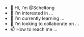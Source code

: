 - 👋 Hi, I’m @Scheltong
- 👀 I’m interested in ...
- 🌱 I’m currently learning ...
- 💞️ I’m looking to collaborate on ...
- 📫 How to reach me ...

<!---
Scheltong/Scheltong is a ✨ special ✨ repository because its `README.md` (this file) appears on your GitHub profile.
You can click the Preview link to take a look at your changes.
--->
